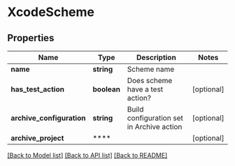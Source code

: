 # XcodeScheme

## Properties
Name | Type | Description | Notes
------------ | ------------- | ------------- | -------------
**name** | **string** | Scheme name | 
**has_test_action** | **boolean** | Does scheme have a test action? | [optional] 
**archive_configuration** | **string** | Build configuration set in Archive action | [optional] 
**archive_project** | **** |  | [optional] 

[[Back to Model list]](../README.md#documentation-for-models) [[Back to API list]](../README.md#documentation-for-api-endpoints) [[Back to README]](../README.md)

